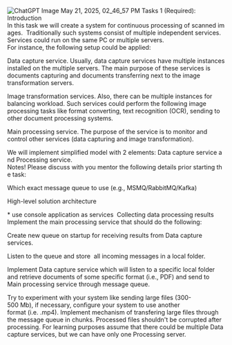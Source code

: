 ![ChatGPT Image May 21, 2025, 02_46_57 PM](https://github.com/user-attachments/assets/25b59614-fa16-4c90-b05e-26abd891c6a4)
Tasks 1 (Required):
Introduction
In this task we will create a system for continuous processing of scanned images. 
Traditionally such systems consist of multiple independent services. Services could run on the same PC or multiple servers. For instance, the following setup could be applied: 


Data capture service. Usually, data capture services have multiple instances installed on the multiple servers. The main purpose of these services is documents capturing and documents transferring next to the image transformation servers. 


Image transformation services. Also, there can be multiple instances for balancing workload. Such services could perform the following image processing tasks like format converting, text recognition (OCR), sending to other document processing systems. 


Main processing service. The purpose of the service is to monitor and control other services (data capturing and image transformation). 


We will implement simplified model with 2 elements: Data capture service and Processing service. 
Notes! Please discuss with you mentor the following details prior starting the task: 


Which exact message queue to use (e.g., MSMQ/RabbitMQ/Kafka) 


High-level solution architecture  


* use console application as services 
Collecting data processing results 
Implement the main processing service that should do the following: 


Create new queue on startup for receiving results from Data capture services. 


Listen to the queue and store  all incoming messages in a local folder. 


Implement Data capture service which will listen to a specific local folder and retrieve documents of some specific format (i.e., PDF) and send to Main processing service through message queue. 


Try to experiment with your system like sending large files (300-500 Mb), if necessary, configure your system to use another format (i.e. .mp4). Implement mechanism of transfering large files through the message queue in chunks. Processed files shouldn't be corrupted after processing.
For learning purposes assume that there could be multiple Data capture services, but we can have only one Processing server.  
